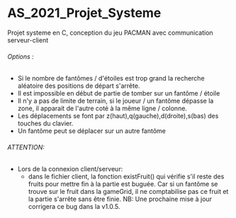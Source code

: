 # AS_2021_Projet_Systeme
Projet systeme en C, conception du jeu PACMAN avec communication serveur-client

###### Options :

- Si le nombre de fantômes / d'étoiles est trop grand la recherche aléatoire des positions de départ s'arrête.
- Il est impossible en début de partie de tomber sur un fantôme / étoile
- Il n'y a pas de limite de terrain, si le joueur / un fantôme dépasse la zone, il apparait de l'autre coté à la même ligne / colonne.
- Les déplacements se font par z(haut),q(gauche),d(droite),s(bas) des touches du clavier.
- Un fantôme peut se déplacer sur un autre fantôme

###### ATTENTION:

- Lors de la connexion client/serveur:
    - dans le fichier client, la fonction existFruit() qui vérifie s'il reste des fruits pour mettre fin à la partie est buguée. Car si un fantôme se trouve sur le fruit dans la gameGrid, il ne comptabilise pas ce fruit et la partie s'arrête sans être finie.
NB: Une prochaine mise à jour corrigera ce bug dans la v1.0.5.
